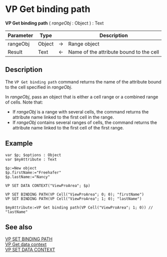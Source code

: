 # VP Get binding path




**VP Get binding path** ( *rangeObj* : Object ) : Text



|Parameter|Type||Description|
|---|---|---|---|
| rangeObj | Object | -> | Range object |
| Result  | Text | <- | Name of the attribute bound to the cell |

## Description

The `VP Get binding path` command returns the name of the attribute bound to the cell specified in *rangeObj*.

In *rangeObj*, pass an object that is either a cell range or a combined range of cells. Note that:

* If *rangeObj* is a range with several cells, the command returns the attribute name linked to the first cell in the range.
* If *rangeObj* contains several ranges of cells, the command returns the attribute name linked to the first cell of the first range.

## Example


```4d
var $p; $options : Object
var $myAttribute : Text

$p:=New object
$p.firstName:="Freehafer"
$p.lastName:="Nancy"

VP SET DATA CONTEXT("ViewProArea"; $p)

VP SET BINDING PATH(VP Cell("ViewProArea"; 0; 0); "firstName")
VP SET BINDING PATH(VP Cell("ViewProArea"; 1; 0); "lastName")

$myAttribute:=VP Get binding path(VP Cell("ViewProArea"; 1; 0)) // "lastName"
```

## See also

[VP SET BINDING PATH](VP%20SET%20BINDING%20PATH.md)<br/>
[VP Get data context](VP%20Get%20data%20context.md)<br/>
[VP SET DATA CONTEXT](VP%20Get%20data%20context.md)